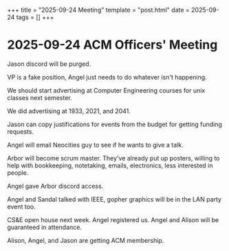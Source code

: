 +++
title = "2025-09-24 Meeting"
template = "post.html"
date = 2025-09-24
tags = []
+++

# 2025-09-24 ACM Officers' Meeting

Jason discord will be purged.

VP is a fake position, Angel just needs to do whatever isn't happening.

We should start advertising at Computer Engineering courses for unix classes
next semester.

We did advertising at 1933, 2021, and 2041.

Jason can copy justifications for events from the budget for getting funding
requests.

Angel will email Neocities guy to see if he wants to give a talk.

Arbor will become scrum master. They've already put up posters, willing to help
with bookkeeping, notetaking, emails, electronics, less interested in people.

Angel gave Arbor discord access.

Angel and Sandal talked with IEEE, gopher graphics will be in the LAN party
event too.

CS&E open house next week. Angel registered us. Angel and Alison will be
guaranteed in attendance.

Alison, Angel, and Jason are getting ACM membership.
